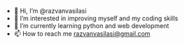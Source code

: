 - 👋 Hi, I’m @razvanvasilasi
- 👀 I’m interested in improving myself and my coding skills
- 🌱 I’m currently learning python and web development
- 📫 How to reach me razvanvasilasi@gmail.com

<!---
razvanvasilasi/razvanvasilasi is a ✨ special ✨ repository because its `README.md` (this file) appears on your GitHub profile.
You can click the Preview link to take a look at your changes.
--->
